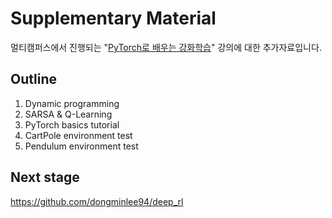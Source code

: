 # Supplementary Material

멀티캠퍼스에서 진행되는 "[PyTorch로 배우는 강화학습](https://www.multicampus.com/em/enrolment/courseDetai?p_menu=NzUjU1VC&p_gubun=Qw==&corsCd=FA001B&corsYr=2020&corsDgrCd=10109)" 강의에 대한 추가자료입니다.

## Outline

1. Dynamic programming
2. SARSA & Q-Learning
3. PyTorch basics tutorial
4. CartPole environment test
5. Pendulum environment test

## Next stage

https://github.com/dongminlee94/deep_rl
